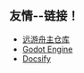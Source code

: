 ## 友情--链接！

* [远游舟主仓库](https://github.com/Yellow-GGG/YuanyouZhou)
* [Godot Engine](https://godotengine.org)
* [Docsify](https://docsify.js.org/#/)